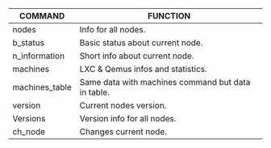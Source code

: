 | **COMMAND**    | **FUNCTION**                                       |
|----------------|----------------------------------------------------|
| nodes          | Info for all nodes.                                |
| b_status       | Basic status about current node.                   |
| n_information  | Short info about current node.                     |
| machines       | LXC & Qemus infos and statistics.                  |
| machines_table | Same data with machines command but data in table. |
| version        | Current nodes version.                             |
| Versions       | Version info for all nodes.                        |
| ch_node        | Changes current node.                              |
